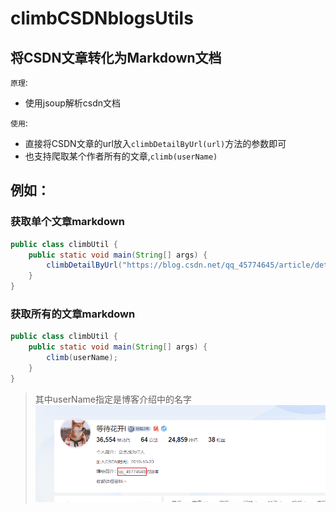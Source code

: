 # climbCSDNblogsUtils
## 将CSDN文章转化为Markdown文档
`原理`:
- 使用jsoup解析csdn文档

`使用`:
- 直接将CSDN文章的url放入`climbDetailByUrl(url)`方法的参数即可
- 也支持爬取某个作者所有的文章,`climb(userName)`

## 例如：
### 获取单个文章markdown
```java
public class climbUtil {
    public static void main(String[] args) {
        climbDetailByUrl("https://blog.csdn.net/qq_45774645/article/details/123489756?spm=1001.2014.3001.5502");
    }
}
```
### 获取所有的文章markdown
```java
public class climbUtil {
    public static void main(String[] args) {
        climb(userName);
    }
}
```
> 其中userName指定是博客介绍中的名字
![img.png](img.png)